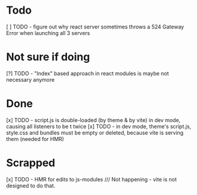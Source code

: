 # Todo
[ ] TODO - figure out why react server sometimes throws a 524 Gateway Error when launching all 3 servers


# Not sure if doing
[?] TODO - "Index" based approach in react modules is maybe not necessary anymore


# Done
[x] TODO - script.js is double-loaded (by theme & by vite) in dev mode, causing all listeners to be t twice
[x] TODO - in dev mode, theme's script.js, style.css and bundles must be empty or deleted, because vite is serving them (needed for HMR)


# Scrapped
[x] TODO - HMR for edits to js-modules /// Not happening - vite is not designed to do that.
